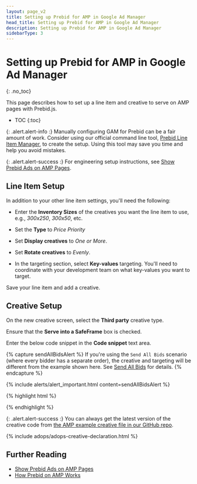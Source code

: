 ```yaml
---
layout: page_v2
title: Setting up Prebid for AMP in Google Ad Manager
head_title: Setting up Prebid for AMP in Google Ad Manager
description: Setting up Prebid for AMP in Google Ad Manager
sidebarType: 3
---
```




# Setting up Prebid for AMP in Google Ad Manager
{: .no_toc}

This page describes how to set up a line item and creative to serve on AMP pages with Prebid.js.

* TOC
{:toc}

{: .alert.alert-info :}
Manually configuring GAM for Prebid can be a fair amount of work.
Consider using our official command line tool, [Prebid Line Item Manager](/tools/line-item-manager.html), to create the setup. Using this tool may save you time and help you avoid mistakes.
 
{: .alert.alert-success :}
For engineering setup instructions, see [Show Prebid Ads on AMP Pages]({{site.github.url}}/dev-docs/show-prebid-ads-on-amp-pages.html).

## Line Item Setup

In addition to your other line item settings, you'll need the following:

+ Enter the **Inventory Sizes** of the creatives you want the line item to use, e.g., *300x250*, *300x50*, etc.

+ Set the **Type** to *Price Priority*

+ Set **Display creatives** to *One or More*.

+ Set **Rotate creatives** to *Evenly*.

+ In the targeting section, select **Key-values** targeting.  You'll need to coordinate with your development team on what key-values you want to target.

Save your line item and add a creative.

## Creative Setup

On the new creative screen, select the **Third party** creative type.

Ensure that the **Serve into a SafeFrame** box is checked.

Enter the below code snippet in the **Code snippet** text area.

{% capture sendAllBidsAlert %}
If you're using the `Send All Bids` scenario (where every bidder has a separate
order), the creative and targeting will be different from the example shown here. See [Send All Bids](/adops/send-all-bids-adops.html) for details.
{% endcapture %}

{% include alerts/alert_important.html content=sendAllBidsAlert %}

{% highlight html %}

<script src="https://cdn.jsdelivr.net/npm/prebid-universal-creative@latest/dist/creative.js"></script>
<script>
  var ucTagData = {};
  ucTagData.adServerDomain = "";
  ucTagData.pubUrl = "%%PATTERN:url%%";
  ucTagData.targetingMap = %%PATTERN:TARGETINGMAP%%;
  ucTagData.hbPb = "%%PATTERN:hb_pb%%";

  try {
    ucTag.renderAd(document, ucTagData);
  } catch (e) {
    console.log(e);
  }
</script>
{% endhighlight %}

{: .alert.alert-success :}
You can always get the latest version of the creative code from [the AMP example creative file in our GitHub repo](https://github.com/prebid/prebid-universal-creative/blob/master/template/amp/dfp-creative.html).

{% include adops/adops-creative-declaration.html %}

## Further Reading

+ [Show Prebid Ads on AMP Pages]({{site.github.url}}/dev-docs/show-prebid-ads-on-amp-pages.html)
+ [How Prebid on AMP Works]({{site.github.url}}/dev-docs/how-prebid-on-amp-works.html)



<!-- Reference Links -->

[PBS]: {{site.baseurl}}/dev-docs/get-started-with-prebid-server.html
[RTC-Overview]: https://github.com/ampproject/amphtml/blob/master/extensions/amp-a4a/rtc-documentation.md
